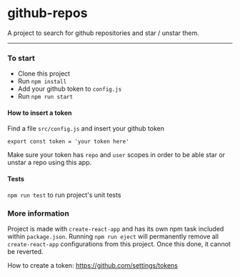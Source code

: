 # github-repos

 A project to search for github repositories and star / unstar them.

---

### To start

- Clone this project
- Run `npm install`
- Add your github token to `config.js`
- Run `npm run start`


#### How to insert a token
Find a file  ``
src/config.js
``   and  insert your github token

``
export const token = 'your token here'
``  
      
Make sure your token has `repo` and `user` scopes in order to be able star or unstar a repo using this app. 


#### Tests
``
npm run test
`` to run project's unit tests


### More information

Project is made with ``create-react-app`` and has its own npm task included within `package.json`. 
Running ``npm run eject`` will permanently remove all `create-react-app` configurations from this project.
Once this done, it cannot be reverted.

How to create a token:
https://github.com/settings/tokens

